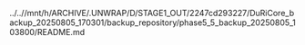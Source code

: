 ../..//mnt/h/ARCHIVE/.UNWRAP/D/STAGE1_OUT/2247cd293227/DuRiCore_backup_20250805_170301/backup_repository/phase5_5_backup_20250805_103800/README.md